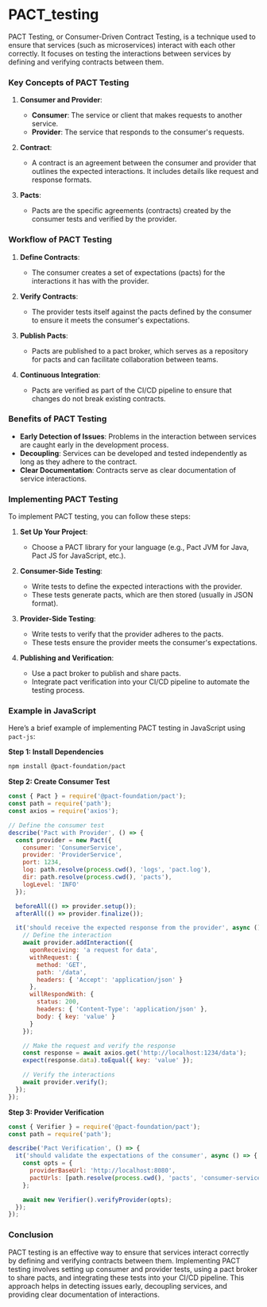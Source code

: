 # PACT_testing

PACT Testing, or Consumer-Driven Contract Testing, is a technique used to ensure that services (such as microservices) interact with each other correctly. It focuses on testing the interactions between services by defining and verifying contracts between them.

### Key Concepts of PACT Testing

1. **Consumer and Provider**:
   - **Consumer**: The service or client that makes requests to another service.
   - **Provider**: The service that responds to the consumer's requests.

2. **Contract**:
   - A contract is an agreement between the consumer and provider that outlines the expected interactions. It includes details like request and response formats.

3. **Pacts**:
   - Pacts are the specific agreements (contracts) created by the consumer tests and verified by the provider.

### Workflow of PACT Testing

1. **Define Contracts**:
   - The consumer creates a set of expectations (pacts) for the interactions it has with the provider.

2. **Verify Contracts**:
   - The provider tests itself against the pacts defined by the consumer to ensure it meets the consumer's expectations.

3. **Publish Pacts**:
   - Pacts are published to a pact broker, which serves as a repository for pacts and can facilitate collaboration between teams.

4. **Continuous Integration**:
   - Pacts are verified as part of the CI/CD pipeline to ensure that changes do not break existing contracts.

### Benefits of PACT Testing

- **Early Detection of Issues**: Problems in the interaction between services are caught early in the development process.
- **Decoupling**: Services can be developed and tested independently as long as they adhere to the contract.
- **Clear Documentation**: Contracts serve as clear documentation of service interactions.

### Implementing PACT Testing

To implement PACT testing, you can follow these steps:

1. **Set Up Your Project**:
   - Choose a PACT library for your language (e.g., Pact JVM for Java, Pact JS for JavaScript, etc.).

2. **Consumer-Side Testing**:
   - Write tests to define the expected interactions with the provider.
   - These tests generate pacts, which are then stored (usually in JSON format).

3. **Provider-Side Testing**:
   - Write tests to verify that the provider adheres to the pacts.
   - These tests ensure the provider meets the consumer's expectations.

4. **Publishing and Verification**:
   - Use a pact broker to publish and share pacts.
   - Integrate pact verification into your CI/CD pipeline to automate the testing process.

### Example in JavaScript

Here’s a brief example of implementing PACT testing in JavaScript using `pact-js`:

**Step 1: Install Dependencies**

```bash
npm install @pact-foundation/pact
```

**Step 2: Create Consumer Test**

```javascript
const { Pact } = require('@pact-foundation/pact');
const path = require('path');
const axios = require('axios');

// Define the consumer test
describe('Pact with Provider', () => {
  const provider = new Pact({
    consumer: 'ConsumerService',
    provider: 'ProviderService',
    port: 1234,
    log: path.resolve(process.cwd(), 'logs', 'pact.log'),
    dir: path.resolve(process.cwd(), 'pacts'),
    logLevel: 'INFO'
  });

  beforeAll(() => provider.setup());
  afterAll(() => provider.finalize());

  it('should receive the expected response from the provider', async () => {
    // Define the interaction
    await provider.addInteraction({
      uponReceiving: 'a request for data',
      withRequest: {
        method: 'GET',
        path: '/data',
        headers: { 'Accept': 'application/json' }
      },
      willRespondWith: {
        status: 200,
        headers: { 'Content-Type': 'application/json' },
        body: { key: 'value' }
      }
    });

    // Make the request and verify the response
    const response = await axios.get('http://localhost:1234/data');
    expect(response.data).toEqual({ key: 'value' });

    // Verify the interactions
    await provider.verify();
  });
});
```

**Step 3: Provider Verification**

```javascript
const { Verifier } = require('@pact-foundation/pact');
const path = require('path');

describe('Pact Verification', () => {
  it('should validate the expectations of the consumer', async () => {
    const opts = {
      providerBaseUrl: 'http://localhost:8080',
      pactUrls: [path.resolve(process.cwd(), 'pacts', 'consumer-service-provider-service.json')]
    };

    await new Verifier().verifyProvider(opts);
  });
});
```

### Conclusion

PACT testing is an effective way to ensure that services interact correctly by defining and verifying contracts between them. Implementing PACT testing involves setting up consumer and provider tests, using a pact broker to share pacts, and integrating these tests into your CI/CD pipeline. This approach helps in detecting issues early, decoupling services, and providing clear documentation of interactions.
